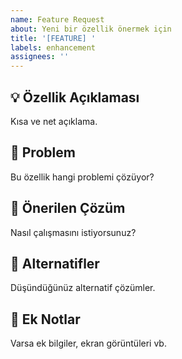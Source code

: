```yaml
---
name: Feature Request
about: Yeni bir özellik önermek için
title: '[FEATURE] '
labels: enhancement
assignees: ''
---
```


## 💡 Özellik Açıklaması
Kısa ve net açıklama.

## 🎯 Problem
Bu özellik hangi problemi çözüyor?

## 💭 Önerilen Çözüm
Nasıl çalışmasını istiyorsunuz?

## 🔄 Alternatifler
Düşündüğünüz alternatif çözümler.

## 📝 Ek Notlar
Varsa ek bilgiler, ekran görüntüleri vb.

